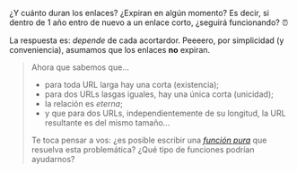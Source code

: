 ¿Y cuánto duran los enlaces? ¿Expiran en algún momento? Es decir, si dentro de 1 año entro de nuevo a un enlace corto, ¿seguirá funcionando? :alarm_clock:

La respuesta es: _depende_ de cada acortardor. Peeeero, por simplicidad (y conveniencia), asumamos que los enlaces **no** expiran. 

> Ahora que sabemos que...
> 
>   * para toda URL larga hay una corta (existencia);
>   * para dos URLs lasgas iguales, hay una única corta (unicidad);
>   * la relación es _eterna_;
>   * y que para dos URLs, independientemente de su longitud, la URL resultante es del mismo tamaño...
> 
> Te toca pensar a vos: ¿es posible escribir una [_función pura_](https://en.wikipedia.org/wiki/Pure_function) que resuelva esta problemática? ¿Qué tipo de funciones podrían ayudarnos?

